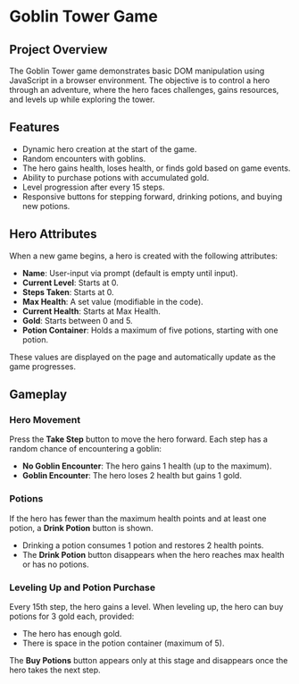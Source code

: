 # Goblin Tower Game

## Project Overview
The Goblin Tower game demonstrates basic DOM manipulation using JavaScript in a browser environment. The objective is to control a hero through an adventure, where the hero faces challenges, gains resources, and levels up while exploring the tower.

## Features
- Dynamic hero creation at the start of the game.
- Random encounters with goblins.
- The hero gains health, loses health, or finds gold based on game events.
- Ability to purchase potions with accumulated gold.
- Level progression after every 15 steps.
- Responsive buttons for stepping forward, drinking potions, and buying new potions.

## Hero Attributes
When a new game begins, a hero is created with the following attributes:

- **Name**: User-input via prompt (default is empty until input).
- **Current Level**: Starts at 0.
- **Steps Taken**: Starts at 0.
- **Max Health**: A set value (modifiable in the code).
- **Current Health**: Starts at Max Health.
- **Gold**: Starts between 0 and 5.
- **Potion Container**: Holds a maximum of five potions, starting with one potion.

These values are displayed on the page and automatically update as the game progresses.

## Gameplay

### Hero Movement
Press the **Take Step** button to move the hero forward.
Each step has a random chance of encountering a goblin:
- **No Goblin Encounter**: The hero gains 1 health (up to the maximum).
- **Goblin Encounter**: The hero loses 2 health but gains 1 gold.

### Potions
If the hero has fewer than the maximum health points and at least one potion, a **Drink Potion** button is shown.
- Drinking a potion consumes 1 potion and restores 2 health points.
- The **Drink Potion** button disappears when the hero reaches max health or has no potions.

### Leveling Up and Potion Purchase
Every 15th step, the hero gains a level.
When leveling up, the hero can buy potions for 3 gold each, provided:
- The hero has enough gold.
- There is space in the potion container (maximum of 5).

The **Buy Potions** button appears only at this stage and disappears once the hero takes the next step.
